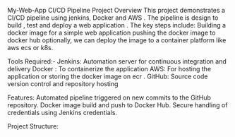 My-Web-App CI/CD Pipeline
Project Overview
This project demonstrates a CI/CD pipeline using jenkins, Docker and AWS . The pipeline is design to build , test and deploy a web application . The key steps include:
Building a docker image for a simple web application 
pushing the docker image to docker hub
optionally, we can deploy the image to a container platform like aws ecs or k8s. 

Tools Required:-
Jenkins: Automation server for continuous integration and delivery 
Docker : To containerize the application 
AWS: For hosting the application or storing the docker image on ecr . 
GitHub: Source code version control and repository hosting 

Features:
Automated pipeline triggered on new commits to the GitHub repository.
Docker image build and push to Docker Hub.
Secure handling of credentials using Jenkins credentials.

Project Structure:
